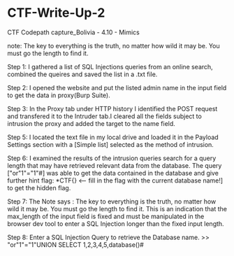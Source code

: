 # CTF-Write-Up-2
CTF Codepath capture_Bolivia - 4.10 - Mimics

note: The key to everything is the truth, no matter how wild it may be. 
	You must go the length to find it. 

Step 1: I gathered a list of SQL Injections queries from an online search, combined the 
	queires and saved the list in a  .txt file. 

Step 2: I opened the website and put the listed admin name in the input field to 
	get the data in proxy(Burp Suite). 

Step 3: In the Proxy tab under HTTP history I identified the POST request and 
	transfered it to the Intruder tab.I cleared all the fields subject to intrusion 
	the proxy and added the target to the name field.

Step 5: I located the text file in my local drive and loaded it in the Payload Settings 
	section with a [Simple list] selected as the method of intrusion. 

Step 6: I examined the results of the intrusion queries search for a query length that 
	may have retrieved relevant data from the database. The query ["or"1"="1"#] 
	was able to get the data contained in the database and give further hint
	flag: *CTF{} <-- fill in the flag with the current database name!] to get the hidden flag.

Step 7: The Note says : The key to everything is the truth, no matter how wild it may be. 
	You must go the length to find it. This is an indication that the max_length of the input
	field is fixed and must be manipulated in the browser dev tool to enter a SQL Injection 
	longer than the fixed input length.

Step 8: Enter a SQL Injection Query to retrieve the Database name.
		>> "or"1"="1"UNION SELECT 1,2,3,4,5,database()#


